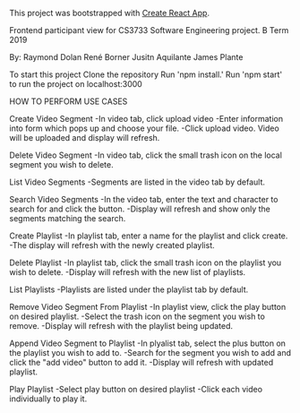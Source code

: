 This project was bootstrapped with [Create React App](https://github.com/facebook/create-react-app).

Frontend participant view for CS3733 Software Engineering project.
B Term 2019

By:
Raymond Dolan
René Borner
Jusitn Aquilante
James Plante

To start this project
Clone the repository
Run 'npm install.'
Run 'npm start' to run the project on localhost:3000

HOW TO PERFORM USE CASES

Create Video Segment
-In video tab, click upload video
-Enter information into form which pops up and choose your file.
-Click upload video. Video will be uploaded and display will refresh.

Delete Video Segment
-In video tab, click the small trash icon on the local segment you wish to delete.

List Video Segments
-Segments are listed in the video tab by default.

Search Video Segments
-In the video tab, enter the text and character to search for and click the button.
-Display will refresh and show only the segments matching the search.

Create Playlist
-In playlist tab, enter a name for the playlist and click create.
-The display will refresh with the newly created playlist.

Delete Playlist
-In playlist tab, click the small trash icon on the playlist you wish to delete.
-Display will refresh with the new list of playlists.

List Playlists
-Playlists are listed under the playlist tab by default.

Remove Video Segment From Playlist
-In playlist view, click the play button on desired playlist.
-Select the trash icon on the segment you wish to remove.
-Display will refresh with the playlist being updated.

Append Video Segment to Playlist
-In plyalist tab, select the plus button on the playlist you wish to add to.
-Search for the segment you wish to add and click the "add video" button to add it.
-Display will refresh with updated playlist.

Play Playlist
-Select play button on desired playlist
-Click each video individually to play it.
